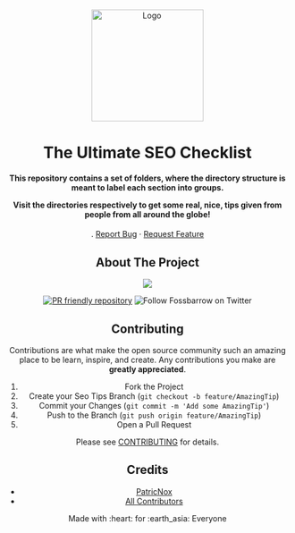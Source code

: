 <!-- PROJECT LOGO -->
<br />
<p align="center">
  <a href="https://github.com/fossbarrow/ultimate-seo-checklist">
    <img src="./" alt="Logo" width="200" height="200">
  </a>

   <h1 align="center"> The Ultimate SEO Checklist
</h1>
    <div align="center">
  <h4 >
This repository contains a set of folders, where the directory structure is meant to label each section into groups.

Visit the directories respectively to get some real, nice, tips given from people from all around the globe!

  </h4>
  <p>

  </p>
    .
    <a href="https://github.com/fossbarrow/ultimate-seo-checklistissues">Report Bug</a>
    ·
    <a href="https://github.com/fossbarrow/ultimate-seo-checklist/issues">Request Feature</a>
    
</p>

<!-- ABOUT THE PROJECT -->

## About The Project

<!-- [![Product Name Screen Shot][product-screenshot]](https://example.com) -->

<p align ="center">

<img src = "./assets/ss.png"  >

<p float ="right">

[![PR friendly repository](https://img.shields.io/badge/Pull--Request-are%20welcome!-ff69b4)](/compare)
![Follow Fossbarrow on Twitter](https://img.shields.io/twitter/follow/fossbarrow?style=social)

</p>

<!-- CONTRIBUTING -->

## Contributing

Contributions are what make the open source community such an amazing place to be learn, inspire, and create. Any contributions you make are **greatly appreciated**.

1. Fork the Project
2. Create your Seo Tips Branch (`git checkout -b feature/AmazingTip`)
3. Commit your Changes (`git commit -m 'Add some AmazingTip'`)
4. Push to the Branch (`git push origin feature/AmazingTip`)
5. Open a Pull Request

Please see [CONTRIBUTING](CONTRIBUTING.md) for details.

<!-- <Names> -->

## Credits

- [PatricNox](https://github.com/PatricNox)
- [All Contributors](../../contributors)

<p align = "center" >Made with :heart: for :earth_asia: Everyone </p>

